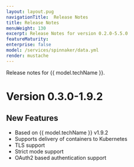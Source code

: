 ```yaml
---
layout: layout.pug
navigationTitle:  Release Notes
title: Release Notes
menuWeight: 130
excerpt: Release Notes for version 0.2.0-5.5.0
featureMaturity:
enterprise: false
model: /services/spinnaker/data.yml
render: mustache
---
```


Release notes for {{ model.techName }}.

# Version 0.3.0-1.9.2

## New Features
* Based on {{ model.techName }} v1.9.2
* Supports delivery of containers to Kubernetes
* TLS support
* Strict mode support
* OAuth2 based authentication support
